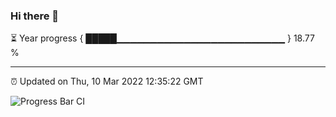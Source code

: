 ### Hi there 👋

⏳ Year progress { █████▁▁▁▁▁▁▁▁▁▁▁▁▁▁▁▁▁▁▁▁▁▁▁▁▁ } 18.77 %

---

⏰ Updated on Thu, 10 Mar 2022 12:35:22 GMT

![Progress Bar CI](https://github.com/ZhaoGui/ZhaoGui/workflows/Progress%20Bar%20CI/badge.svg)
